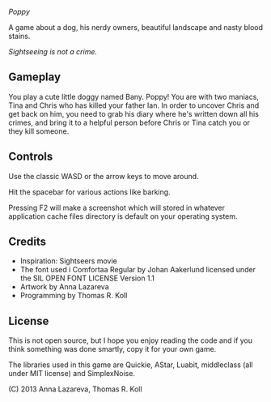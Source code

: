 
*Poppy*

A game about a dog, his nerdy owners, beautiful landscape and nasty
blood stains.

_Sightseeing is not a crime._


## Gameplay

You play a cute little doggy named Bany. Poppy! You are with two
maniacs, Tina and Chris who has killed your father Ian.
In order to uncover Chris and get back on him, you need to grab his
diary where he's written down all his crimes, and bring it to a helpful
person before Chris or Tina catch you or they kill someone.


## Controls

Use the classic WASD or the arrow keys to move around.

Hit the spacebar for various actions like barking.

Pressing F2 will make a screenshot which will stored in whatever
application cache files directory is default on your operating system.


## Credits

* Inspiration: Sightseers movie
* The font used i Comfortaa Regular by Johan Aakerlund licensed under the SIL OPEN FONT LICENSE Version 1.1  
* Artwork by Anna Lazareva
* Programming by Thomas R. Koll

## License

This is not open source, but I hope you enjoy reading the code and if
you think something was done smartly, copy it for your own game.

The libraries used in this game are Quickie, AStar, Luabit, middleclass
(all under MIT license) and SimplexNoise.

(C) 2013 Anna Lazareva, Thomas R. Koll
